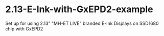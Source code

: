 # 2.13-E-Ink-with-GxEPD2-example
Set up for using 2.13" "MH-ET LIVE" branded E-ink Displays on SSD1680 chip with GxEPD2
